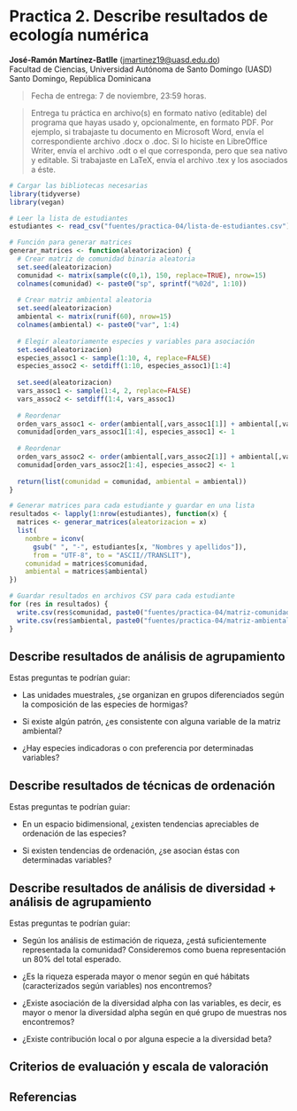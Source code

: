 Practica 2. Describe resultados de ecología numérica
================
<b>José-Ramón Martínez-Batlle</b> (<jmartinez19@uasd.edu.do>) <br>
Facultad de Ciencias, Universidad Autónoma de Santo Domingo (UASD) <br>
Santo Domingo, República Dominicana

<!-- README.md se genera a partir de README.Rmd. Por favor, edita ese archivo. -->

> Fecha de entrega: 7 de noviembre, 23:59 horas.

> Entrega tu práctica en archivo(s) en formato nativo (editable) del
> programa que hayas usado y, opcionalmente, en formato PDF. Por
> ejemplo, si trabajaste tu documento en Microsoft Word, envía el
> correspondiente archivo .docx o .doc. Si lo hiciste en LibreOffice
> Writer, envía el archivo .odt o el que corresponda, pero que sea
> nativo y editable. Si trabajaste en LaTeX, envía el archivo .tex y los
> asociados a éste.

``` r
# Cargar las bibliotecas necesarias
library(tidyverse)
library(vegan)

# Leer la lista de estudiantes
estudiantes <- read_csv("fuentes/practica-04/lista-de-estudiantes.csv")

# Función para generar matrices
generar_matrices <- function(aleatorizacion) {
  # Crear matriz de comunidad binaria aleatoria
  set.seed(aleatorizacion)
  comunidad <- matrix(sample(c(0,1), 150, replace=TRUE), nrow=15)
  colnames(comunidad) <- paste0("sp", sprintf("%02d", 1:10))
  
  # Crear matriz ambiental aleatoria
  set.seed(aleatorizacion)
  ambiental <- matrix(runif(60), nrow=15)
  colnames(ambiental) <- paste0("var", 1:4)
  
  # Elegir aleatoriamente especies y variables para asociación
  set.seed(aleatorizacion)
  especies_assoc1 <- sample(1:10, 4, replace=FALSE)
  especies_assoc2 <- setdiff(1:10, especies_assoc1)[1:4]
  
  set.seed(aleatorizacion)
  vars_assoc1 <- sample(1:4, 2, replace=FALSE)
  vars_assoc2 <- setdiff(1:4, vars_assoc1)
  
  # Reordenar
  orden_vars_assoc1 <- order(ambiental[,vars_assoc1[1]] + ambiental[,vars_assoc1[2]])
  comunidad[orden_vars_assoc1[1:4], especies_assoc1] <- 1
  
  # Reordenar
  orden_vars_assoc2 <- order(ambiental[,vars_assoc2[1]] + ambiental[,vars_assoc2[2]])
  comunidad[orden_vars_assoc2[1:4], especies_assoc2] <- 1
  
  return(list(comunidad = comunidad, ambiental = ambiental))
}

# Generar matrices para cada estudiante y guardar en una lista
resultados <- lapply(1:nrow(estudiantes), function(x) {
  matrices <- generar_matrices(aleatorizacion = x)
  list(
    nombre = iconv(
      gsub(" ", "-", estudiantes[x, "Nombres y apellidos"]),
      from = "UTF-8", to = "ASCII//TRANSLIT"),
    comunidad = matrices$comunidad,
    ambiental = matrices$ambiental)
})

# Guardar resultados en archivos CSV para cada estudiante
for (res in resultados) {
  write.csv(res$comunidad, paste0("fuentes/practica-04/matriz-comunidad-", res$nombre, ".csv"))
  write.csv(res$ambiental, paste0("fuentes/practica-04/matriz-ambiental-", res$nombre, ".csv"))
}
```

## 

## Describe resultados de análisis de agrupamiento

Estas preguntas te podrían guiar:

-   Las unidades muestrales, ¿se organizan en grupos diferenciados según
    la composición de las especies de hormigas?

-   Si existe algún patrón, ¿es consistente con alguna variable de la
    matriz ambiental?

-   ¿Hay especies indicadoras o con preferencia por determinadas
    variables?

## Describe resultados de técnicas de ordenación

Estas preguntas te podrían guiar:

-   En un espacio bidimensional, ¿existen tendencias apreciables de
    ordenación de las especies?

-   Si existen tendencias de ordenación, ¿se asocian éstas con
    determinadas variables?

## Describe resultados de análisis de diversidad + análisis de agrupamiento

Estas preguntas te podrían guiar:

-   Según los análisis de estimación de riqueza, ¿está suficientemente
    representada la comunidad? Consideremos como buena representación un
    80% del total esperado.

-   ¿Es la riqueza esperada mayor o menor según en qué hábitats
    (caracterizados según variables) nos encontremos?

-   ¿Existe asociación de la diversidad alpha con las variables, es
    decir, es mayor o menor la diversidad alpha según en qué grupo de
    muestras nos encontremos?

-   ¿Existe contribución local o por alguna especie a la diversidad
    beta?

## Criterios de evaluación y escala de valoración

## Referencias
